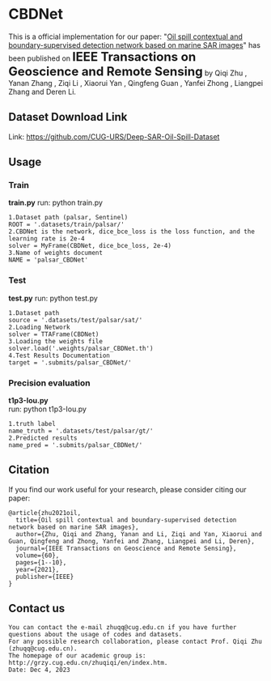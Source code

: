 # CBDNet
This is a official implementation for our paper: "[Oil spill contextual and boundary-supervised detection network based on marine SAR images](https://ieeexplore.ieee.org/abstract/document/9568691)" has been published on <font size=5>**IEEE Transactions on Geoscience and Remote Sensing**</font> by Qiqi Zhu , Yanan Zhang , Ziqi Li , Xiaorui Yan , Qingfeng Guan , Yanfei Zhong , Liangpei Zhang and Deren Li.

## Dataset Download Link
Link: https://github.com/CUG-URS/Deep-SAR-Oil-Spill-Dataset

## Usage
### Train
**train.py** 
run: python train.py 
```
1.Dataset path (palsar, Sentinel)
ROOT = '.datasets/train/palsar/'
2.CBDNet is the network, dice_bce_loss is the loss function, and the learning rate is 2e-4
solver = MyFrame(CBDNet, dice_bce_loss, 2e-4) 
3.Name of weights document
NAME = 'palsar_CBDNet' 
```

### Test
**test.py**
run: python test.py
```
1.Dataset path
source = '.datasets/test/palsar/sat/'
2.Loading Network
solver = TTAFrame(CBDNet)
3.Loading the weights file
solver.load('.weights/palsar_CBDNet.th')
4.Test Results Documentation
target = '.submits/palsar_CBDNet/'
```


### Precision evaluation
**t1p3-Iou.py**  
run: python t1p3-Iou.py
```
1.truth label
name_truth = '.datasets/test/palsar/gt/'
2.Predicted results
name_pred = '.submits/palsar_CBDNet/'

```

## Citation
If you find our work useful for your research, please consider citing our paper:  
```
@article{zhu2021oil,
  title={Oil spill contextual and boundary-supervised detection network based on marine SAR images},
  author={Zhu, Qiqi and Zhang, Yanan and Li, Ziqi and Yan, Xiaorui and Guan, Qingfeng and Zhong, Yanfei and Zhang, Liangpei and Li, Deren},
  journal={IEEE Transactions on Geoscience and Remote Sensing},
  volume={60},
  pages={1--10},
  year={2021},
  publisher={IEEE}
} 
```

## Contact us 
```
You can contact the e-mail zhuqq@cug.edu.cn if you have further questions about the usage of codes and datasets.
For any possible research collaboration, please contact Prof. Qiqi Zhu (zhuqq@cug.edu.cn).
The homepage of our academic group is: http://grzy.cug.edu.cn/zhuqiqi/en/index.htm.
Date: Dec 4, 2023
``` 

